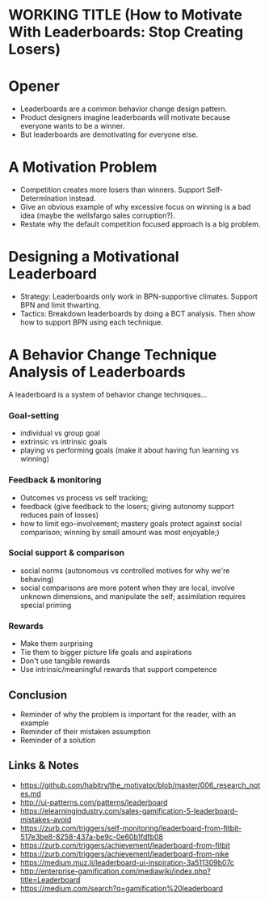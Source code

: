 # WORKING TITLE (How to Motivate With Leaderboards: Stop Creating Losers)

# Opener

- Leaderboards are a common behavior change design pattern.  
- Product designers imagine leaderboards will motivate because everyone wants to be a winner.
- But leaderboards are demotivating for everyone else.

# A Motivation Problem

- Competition creates more losers than winners. Support Self-Determination instead.
- Give an obvious example of why excessive focus on winning is a bad idea (maybe the wellsfargo sales corruption?).
- Restate why the default competition focused approach is a big problem.

# Designing a Motivational Leaderboard

- Strategy: Leaderboards only work in BPN-supportive climates. Support BPN and limit thwarting.
- Tactics: Breakdown leaderboards by doing a BCT analysis. Then show how to support BPN using each technique.

# A Behavior Change Technique Analysis of Leaderboards

A leaderboard is a system of behavior change techniques...

### Goal-setting
- individual vs group goal
- extrinsic vs intrinsic goals
- playing vs performing goals (make it about having fun learning vs winning)

### Feedback & monitoring

- Outcomes vs process vs self tracking;
- feedback (give feedback to the losers; giving autonomy support reduces pain of losses)
- how to limit ego-involvement; mastery goals protect against social comparison; winning by small amount was most enjoyable;)

### Social support & comparison

- social norms (autonomous vs controlled motives for why we're behaving)
- social comparisons are more potent when they are local, involve unknown dimensions, and manipulate the self; assimilation requires special priming

### Rewards

- Make them surprising
- Tie them to bigger picture life goals and aspirations
- Don't use tangible rewards
- Use intrinsic/meaningful rewards that support competence

## Conclusion

- Reminder of why the problem is important for the reader, with an example
- Reminder of their mistaken assumption
- Reminder of a solution

## Links & Notes

- https://github.com/habitry/the_motivator/blob/master/006_research_notes.md
- http://ui-patterns.com/patterns/leaderboard
- https://elearningindustry.com/sales-gamification-5-leaderboard-mistakes-avoid
-  https://zurb.com/triggers/self-monitoring/leaderboard-from-fitbit-517e3be8-8258-437a-be9c-0e60b1fdfb08
- https://zurb.com/triggers/achievement/leaderboard-from-fitbit
- https://zurb.com/triggers/achievement/leaderboard-from-nike
- https://medium.muz.li/leaderboard-ui-inspiration-3a511309b07c
- http://enterprise-gamification.com/mediawiki/index.php?title=Leaderboard
- https://medium.com/search?q=gamification%20leaderboard
